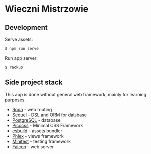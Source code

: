 # Wieczni Mistrzowie

## Development

Serve assets:

```bash
$ npm run serve
```

Run app server:

```bash
$ rackup
```

## Side project stack

This app is done without general web framework, mainly for learning purposes.

* [Roda](http://roda.jeremyevans.net/) - web routing
* [Sequel](https://sequel.jeremyevans.net/) - DSL and ORM for database
* [PostgreSQL](https://www.postgresql.org/) - database
* [Picocss](https://picocss.com/) - Minimal CSS Framework
* [esbuild](https://esbuild.github.io/) - assets bundler
* [Phlex](https://www.phlex.fun/) - views framework
* [Minitest](https://docs.seattlerb.org/minitest/) - testing framework
* [Falcon](https://socketry.github.io/falcon/) - web server
